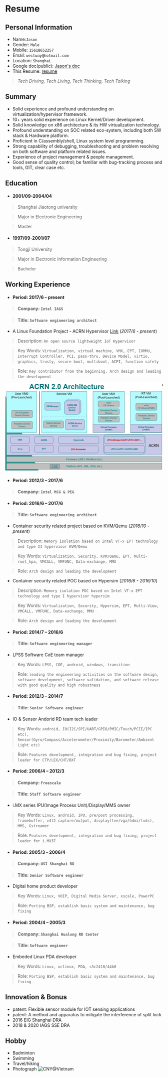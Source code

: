 Resume
=====
## Personal Information
* Name:`Jason`
* Gender: `Male`
* Mobile: `15618652257`
* Email: `weitway@hotmail.com`
* Location: `Shanghai`
* Google doc(public): [Jason's doc](https://drive.google.com/drive/folders/0B-2c-6VcDCsHfmY4UzBISkt4SVFNWWhzbExGdU5ETG9Pcy1HLVA2SWw2eUwzU1BzR3NaM3M)
* This Resume: [resume](https://github.com/weitway/resume/blob/master/resume.md)

>*Tech Driving, Tech Living, Tech Thinking, Tech Talking*

## Summary
- Solid experience and profound understanding on virtualization/hypervisor framework.
- 10+ years solid experience on Linux Kernel/Driver development.
- Solid knowledge on x86 architecture & its HW virtualization technology.
- Profound understanding on SOC related eco-system, including both SW stack & Hardware platform.
- Proficient in C/assembly/shell, Linux system level programming.
- Strong capability of debugging, troubleshooting and problem resolving on both software and platform related issues.
- Experience of project management & people management.
- Good sense of quality control; be familiar with bug-tracking process and tools, GIT, clear case etc.

## Education
* #### 2001/09-2004/04
 >Shanghai Jiaotong university

 >Major in Electronic Engineering

 >Master

* #### 1997/09-2001/07
 >Tongji University

 >Major in Electronic Information Engineering

 >Bachelor

## Working Experience
* #### Period: 2017/6 – present
>#### Company:  `Intel IAGS`

>#### Title:  `Software engineering architect`

* A Linux Foundation Project - ACRN Hypervisor [Link](https://projectacrn.org/) (*2017/6 - present*)

>Description: `An open source lightweight IoT Hypervisor`

>Key Words: `Virtualization, virtual machine, VMX, EPT, IOMMU, Interrupt Controller, PCI, pass-thru, Device Model, virtio, graphics, trusty, secure boot, multiboot, ACPI, function safety`

>Role: `Key contributor from the beginning. Arch design and leading the development`

![ACRN](acrn.JPG)

* #### Period: 2012/3 – 2017/6
>#### Company:  `Intel MCG & PEG`

* #### Period: 2016/6 – 2017/6
>#### Title:  `Software engineering architect`

* Container security related project based on KVM/Qemu (*2016/10 - present*)

>Description: `Memory isolation based on Intel VT-x EPT technology and type II hypervisor KVM/Qemu`

>Key Words: `Virtualization, Security, KVM/Qemu, EPT, Multi-root_hpa, VMCALL, VMFUNC, Data-exchange, MMU`

>Role: `Arch design and leading the development`

* Container security related POC based on Hypersim (*2016/6 - 2016/10*)

>Description: `Memory isolation POC based on Intel VT-x EPT technology and type I hypervisor hypersim`

>Key Words: `Virtualization, Security, Hypersim, EPT, Multi-View, VMCALL, VMFUNC, Data-exchange, MMU`

>Role: `Arch design and leading the development`

* #### Period: 2014/7 – 2016/6
>#### Title:  `Software engineering manager`

*  LPSS Software CoE team manager

>Key Words: `LPSS, COE, android, windows, transition`

>Role: `leading the engineering activities on the software design, software development, software validation, and software release with good quality and high robustness`

* #### Period: 2012/3 – 2014/7
>#### Title:  `Senior Software engineer`

*  IO & Sensor Andorid RD team tech leader

>Key Words: `android, IO(I2C/SPI/UART/GPIO/PMIC/Touch/PCIE/IPC etc), Sensor(Gyro/Compass/Accelerometer/Proximity/Barometer/Ambient Light etc)`

>Role: `Features development, integration and bug fixing, project leader for CTP/LEX/CHT/BXT`

* #### Period: 2006/4 – 2012/3
>#### Company:  `Freescale`

>#### Title:  `Staff Software engineer`

*  i.MX series IPU(Image Process Unit)/Display/MMS owner

>Key Words: `Linux, android, IPU, pre/post processing, framebuffer, v4l2 capture/output, display(tve/vga/hdmi/lvds), MMS, Gstreamer`

>Role: `Features development, integration and bug fixing, project leader for i.MX37`

* #### Period: 2005/3 – 2006/4
>#### Company:  `USI Shanghai RD`

>#### Title:  `Senior Software engineer`

*  Digital home product developer

>Key Words: `Linux, VOIP, Digital Media Server, xscale, PowerPC`

>Role: `Porting BSP, establish basic system and maintenance, bug fixing`

* #### Period: 2004/4 – 2005/3
>#### Company:  `Shanghai Hualong RD Center`

>#### Title:  `Software engineer`

*  Embeded Linux PDA developer

>Key Words: `Linux, uclinux, PDA, s3c2410/44b0`

>Role: `Porting BSP, establish basic system and maintenance, bug fixing`

## Innovation & Bonus
* patent: Flexible sensor module for IOT sensing applications
* patent: A method and apparatus to mitigate the interference of split lock
* 2016 EIG Shanghai DRA
* 2018 & 2020 IAGS SSE DRA

## Hobby
* Badminton
* Swimming
* Travel/hiking
* Photograph
![CNY@Vietnam](CNY_Vietnam.jpg)
